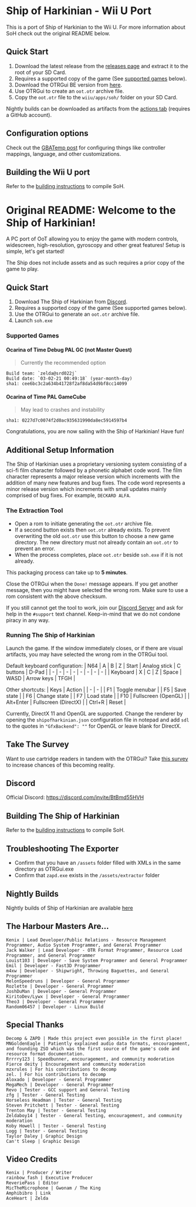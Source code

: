 # Ship of Harkinian - Wii U Port
This is a port of Ship of Harkinian to the Wii U. For more information about SoH check out the original README below.

## Quick Start

1) Download the latest release from the [releases page](https://github.com/GaryOderNichts/Shipwright/releases) and extract it to the root of your SD Card.
2) Requires a supported copy of the game (See [supported games](#supported-games) below).
3) Download the OTRGui BE version from [here](https://github.com/GaryOderNichts/Shipwright/releases/tag/otrgui).
4) Use OTRGui to create an `oot.otr` archive file.
5) Copy the `oot.otr` file to the `wiiu/apps/soh/` folder on your SD Card.

Nightly builds can be downloaded as artifacts from the [actions tab](https://github.com/GaryOderNichts/Shipwright/actions) (requires a GitHub account).

## Configuration options

Check out the [GBATemp post](https://gbatemp.net/threads/ship-of-harkinian-ocarina-of-time-wii-u-port.612074/) for configuring things like controller mappings, language, and other customizations.

## Building the Wii U port

Refer to the [building instructions](BUILDING.md) to compile SoH.

# Original README: Welcome to the Ship of Harkinian!

A PC port of OoT allowing you to enjoy the game with modern controls, widescreen, high-resolution, gyroscopy and other great features! Setup is simple, let's get started!

The Ship does not include assets and as such requires a prior copy of the game to play.

## Quick Start

1) Download The Ship of Harkinian from [Discord](https://discord.com/invite/BtBmd55HVH).
2) Requires a supported copy of the game (See supported games below).
3) Use the OTRGui to generate an `oot.otr` archive file.
4) Launch `soh.exe`

### Supported Games
#### Ocarina of Time Debug PAL GC (not Master Quest)
> Currently the recommended option
```
Build team: `zelda@srd022j`
Build date: `03-02-21 00:49:18` (year-month-day)
sha1: cee6bc3c2a634b41728f2af8da54d9bf8cc14099
```
#### Ocarina of Time PAL GameCube
> May lead to crashes and instability
```
sha1: 0227d7c0074f2d0ac935631990da8ec5914597b4
```

Congratulations, you are now sailing with the Ship of Harkinian! Have fun!

## Additional Setup Information

The Ship of Harkinian uses a proprietary versioning system consisting of a sci-fi film character followed by a phonetic alphabet code word. The film character represents a major release version which increments with the addition of many new features and bug fixes. The code word represents a minor release version which increments with small updates mainly comprised of bug fixes. For example, `DECKARD ALFA`.

### The Extraction Tool

* Open a rom to initiate generating the `oot.otr` archive file.
* If a second button exists then `oot.otr` already exists. To prevent overwriting the old `oot.otr` use this button to choose a new game directory. The new directory must not already contain an `oot.otr` to prevent an error.
* When the process completes, place `oot.otr` beside `soh.exe` if it is not already.

This packaging process can take up to **5 minutes**.

Close the OTRGui when the `Done!` message appears.
If you get another message, then you might have selected the wrong rom. Make sure to use a rom consistent with the above checksum.

If you still cannot get the tool to work, join our [Discord Server](https://discord.com/invite/BtBmd55HVH) and ask for help in the `#support` text channel. Keep-in-mind that we do not condone piracy in any way.

### Running The Ship of Harkinian

Launch the game. If the window immediately closes, or if there are visual artifacts, you may have selected the wrong rom in the OTRGui tool.

Default keyboard configuration:
| N64 | A | B | Z | Start | Analog stick | C buttons | D-Pad |
| - | - | - | - | - | - | - | - |
| Keyboard | X | C | Z | Space | WASD | Arrow keys | TFGH |

Other shortcuts:
| Keys | Action |
| - | - |
| F1 | Toggle menubar |
| F5 | Save state |
| F6 | Change state |
| F7 | Load state |
| F10 | Fullscreen (OpenGL) |
| Alt+Enter | Fullscreen (DirectX) |
| Ctrl+R | Reset |

Currently, DirectX 11 and OpenGL are supported. Change the renderer by opening the `shipofharkinian.json` configuration file in notepad and add `sdl` to the quotes in `"GfxBackend": ""` for OpenGL or leave blank for DirectX.

## Take The Survey
Want to use cartridge readers in tandem with the OTRGui?
Take [this survey](https://retroarchopenhardware.com/survey.php) to increase chances of this becoming reality.

## Discord

Official Discord: https://discord.com/invite/BtBmd55HVH

## Building The Ship of Harkinian

Refer to the [building instructions](BUILDING.md) to compile SoH.

## Troubleshooting The Exporter
- Confirm that you have an `/assets` folder filled with XMLs in the same directory as OTRGui.exe
- Confirm that `zapd.exe` exists in the `/assets/extractor` folder

## Nightly Builds
Nightly builds of Ship of Harkinian are available [here](https://builds.shipofharkinian.com/job/SoH_Multibranch/job/develop)


## The Harbour Masters Are...

    Kenix | Lead Developer/Public Relations - Resource Management Programmer, Audio System Programmer, and General Programmer
    Jack Walker | Lead Developer - OTR Format Programmer, Resource Load Programmer, and General Programmer
    Louist103 | Developer - Save System Programmer and General Programmer
    Emil | Developer - Fast3D Programmer
    m4xw | Developer - Shipwright, Throwing Baguettes, and General Programmer
    MelonSpeedruns | Developer - General Programmer
    Rozlette | Developer - General Programmer
    JoshDuMan | Developer - General Programmer
    KiritoDev/Lywx | Developer - General Programmer
    Theo3 | Developer - General Programmer
	Random06457 | Developer - Linux Build

## Special Thanks

    Decomp & ZAPD | Made this project even possible in the first place!
    MNGoldenEagle | Patiently explained audio data formats, encouragement, and founding ZSO which was the first source of the game's code and resource format documentation.
    Rrrrry123 | Speedbunner, encouragement, and community moderation
    Fierce deity | Encouragement and community moderation
    mzxrules | For his contributions to decomp
    zel. | For his contributions to decomp
    Aloxado | Developer - General Programmer
    MegaMech | Developer - General Programmer
	Revo | Tester - GCC support and General Testing
	zfg | Tester - General Testing
	Horseless Headman | Tester - General Testing
    Steven Pritchett | Tester - General Testing
	Trenton May | Tester - General Testing
	Zeldaboy14 | Tester - General Testing, encouragement, and community moderation
	Koby Howell | Tester - General Testing
	Logg | Tester - General Testing
	Taylor Daley | Graphic Design
	Can't Sleep | Graphic Design
	
## Video Credits
    Kenix | Producer / Writer
	rainbow_fash | Executive Producer
    ReveriePass | Editor
    MicTheMicrophone | Gwonam / The King
    Amphibibro | Link
    AceHeart | Zelda
